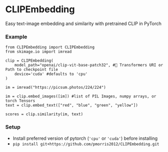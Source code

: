 # CLIPEmbedding
Easy text-image embedding and similarity with pretrained CLIP in PyTorch

### Example

```python3
from CLIPEmbedding import CLIPEmbedding
from skimage.io import imread

clip = CLIPEmbedding(
    model_path="openai/clip-vit-base-patch32", #🤗 Transformers URI or Path to checkpoint file
    device='cuda' #defaults to 'cpu'
)

im = imread("https://picsum.photos/224/224")

im = clip.embed_images([im]) #list of PIL Images, numpy arrays, or torch Tensors
text = clip.embed_text(["red", "blue", "green", "yellow"])

scores = clip.similarity(im, text)
```

### Setup
  - Install preferred version of pytorch (`'cpu'` or `'cuda'`) before installing
  - `pip install git+https://github.com/pmorris2012/CLIPEmbedding.git`
